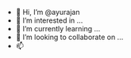 - 👋 Hi, I’m @ayurajan
- 👀 I’m interested in ...
- 🌱 I’m currently learning ...
- 💞️ I’m looking to collaborate on ...
- 📫 

<!---
ayurajan/ayurajan is a ✨ special ✨ repository because its `README.md` (this file) appears on your GitHub profile.
You can click the Preview link to take a look at your changes.
--->
